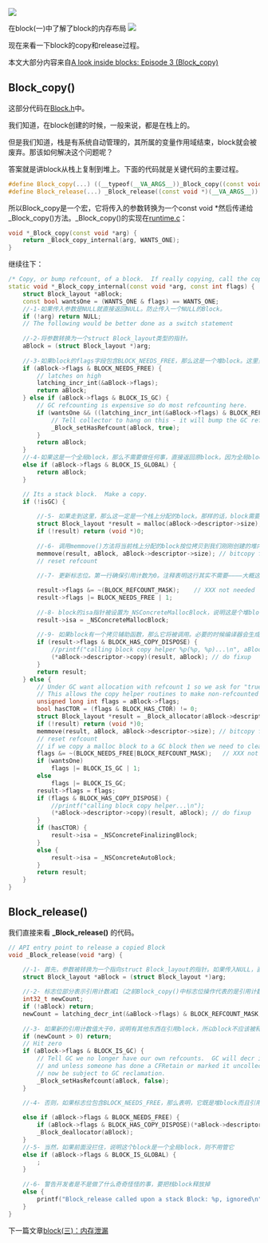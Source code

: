 ![](https://raw.githubusercontent.com/BiBoyang/Study/master/Image/block_2.png)


在block(一)中了解了block的内存布局
![](https://ws1.sinaimg.cn/large/006tNbRwly1fx7bi2qw23j30dw0dwaaf.jpg)

现在来看一下block的copy和release过程。

本文大部分内容来自[A look inside blocks: Episode 3 (Block_copy)](http://www.galloway.me.uk/2013/05/a-look-inside-blocks-episode-3-block-copy/)

## Block_copy()
这部分代码在[Block.h](https://opensource.apple.com/source/clang/clang-800.0.42.1/src/projects/compiler-rt/lib/BlocksRuntime/Block.h.auto.html)中。

我们知道，在block创建的时候，一般来说，都是在栈上的。

但是我们知道，栈是有系统自动管理的，其所属的变量作用域结束，block就会被废弃。那该如何解决这个问题呢？

答案就是讲block从栈上复制到堆上。下面的代码就是关键代码的主要过程。

```C++
#define Block_copy(...) ((__typeof(__VA_ARGS__))_Block_copy((const void *)(__VA_ARGS__)))
#define Block_release(...) _Block_release((const void *)(__VA_ARGS__))
```

所以Block_copy是一个宏，它将传入的参数转换为一个const void *然后传递给_Block_copy()方法。_Block_copy()的实现在[runtime.c](https://opensource.apple.com/source/clang/clang-800.0.42.1/src/projects/compiler-rt/lib/BlocksRuntime/runtime.c.auto.html)：
```C++
void *_Block_copy(const void *arg) {
    return _Block_copy_internal(arg, WANTS_ONE);
}
```
继续往下：
```C++
/* Copy, or bump refcount, of a block.  If really copying, call the copy helper if present. */
static void *_Block_copy_internal(const void *arg, const int flags) {
    struct Block_layout *aBlock;
    const bool wantsOne = (WANTS_ONE & flags) == WANTS_ONE;
    //-1-如果传入参数是NULL就直接返回NULL。防止传入一个NULL的Block。
    if (!arg) return NULL;
    // The following would be better done as a switch statement
    
    //-2-将参数转换为一个struct Block_layout类型的指针。
    aBlock = (struct Block_layout *)arg;
    
    //-3-如果block的flags字段包含BLOCK_NEEDS_FREE，那么这是一个堆block。这里只需要增加引用计数然后返回原blcok。
    if (aBlock->flags & BLOCK_NEEDS_FREE) {
        // latches on high
        latching_incr_int(&aBlock->flags);
        return aBlock;
    } else if (aBlock->flags & BLOCK_IS_GC) {
        // GC refcounting is expensive so do most refcounting here.
        if (wantsOne && ((latching_incr_int(&aBlock->flags) & BLOCK_REFCOUNT_MASK) == 1)) {
            // Tell collector to hang on this - it will bump the GC refcount version
            _Block_setHasRefcount(aBlock, true);
        }
        return aBlock;
    }
    //-4-如果这是一个全局block，那么不需要做任何事，直接返回原block。因为全局block是一个单例。
    else if (aBlock->flags & BLOCK_IS_GLOBAL) {
        return aBlock;
    }

    // Its a stack block.  Make a copy.
    if (!isGC) {
    
        //-5- 如果走到这里，那么这一定是一个栈上分配的block。那样的话，block需要拷贝到堆上。这才是有趣的部分！第一步，调用malloc()创建一块特定的内存。如果创建失败，返回NULL；否则，继续。
        struct Block_layout *result = malloc(aBlock->descriptor->size);
        if (!result) return (void *)0;
        
        //-6- 调用memmove()方法将当前栈上分配的block按位拷贝到我们刚刚创建的堆内存上。这样可以保证所有的元数据都拷贝过来，比如descriptor。
        memmove(result, aBlock, aBlock->descriptor->size); // bitcopy first
        // reset refcount
        
        //-7- 更新标志位。第一行确保引用计数为0。注释表明这行其实不需要————大概这个时候引用计数已经是0了。我猜保留这行是因为以前有个bug导致这里的引用计数不是0（所以说runtime的代码也会偷懒）。下一行设置了BLOCK_NEEDS_FREE标志位，表明这是一个堆block，一旦引用计数减为0，它所占用的内存将被释放。|1操作设置block的引用计数为1。

        result->flags &= ~(BLOCK_REFCOUNT_MASK);    // XXX not needed
        result->flags |= BLOCK_NEEDS_FREE | 1;
        
        //-8- block的isa指针被设置为_NSConcreteMallocBlock，说明这是个堆block。
        result->isa = _NSConcreteMallocBlock;
        
        //-9- 如果block有一个拷贝辅助函数，那么它将被调用。必要的时候编译器会生成拷贝辅助函数。比如一个捕获了对象的block就需要。那么拷贝辅助函数将持有被捕获的对象。
        if (result->flags & BLOCK_HAS_COPY_DISPOSE) {
            //printf("calling block copy helper %p(%p, %p)...\n", aBlock->descriptor->copy, result, aBlock);
            (*aBlock->descriptor->copy)(result, aBlock); // do fixup
        }
        return result;
    } else {
        // Under GC want allocation with refcount 1 so we ask for "true" if wantsOne
        // This allows the copy helper routines to make non-refcounted block copies under GC
        unsigned long int flags = aBlock->flags;
        bool hasCTOR = (flags & BLOCK_HAS_CTOR) != 0;
        struct Block_layout *result = _Block_allocator(aBlock->descriptor->size, wantsOne, hasCTOR);
        if (!result) return (void *)0;
        memmove(result, aBlock, aBlock->descriptor->size); // bitcopy first
        // reset refcount
        // if we copy a malloc block to a GC block then we need to clear NEEDS_FREE.
        flags &= ~(BLOCK_NEEDS_FREE|BLOCK_REFCOUNT_MASK);   // XXX not needed
        if (wantsOne)
            flags |= BLOCK_IS_GC | 1;
        else
            flags |= BLOCK_IS_GC;
        result->flags = flags;
        if (flags & BLOCK_HAS_COPY_DISPOSE) {
            //printf("calling block copy helper...\n");
            (*aBlock->descriptor->copy)(result, aBlock); // do fixup
        }
        if (hasCTOR) {
            result->isa = _NSConcreteFinalizingBlock;
        }
        else {
            result->isa = _NSConcreteAutoBlock;
        }
        return result;
    }
}
```

## Block_release()

我们直接来看 **_Block_release()** 的代码。

```C++
// API entry point to release a copied Block
void _Block_release(void *arg) {

    //-1- 首先，参数被转换为一个指向struct Block_layout的指针。如果传入NULL，直接返回。
    struct Block_layout *aBlock = (struct Block_layout *)arg;
    
    //-2- 标志位部分表示引用计数减1（之前Block_copy()中标志位操作代表的是引用计数置为1）。
    int32_t newCount;
    if (!aBlock) return;
    newCount = latching_decr_int(&aBlock->flags) & BLOCK_REFCOUNT_MASK;
    
    //-3- 如果新的引用计数值大于0，说明有其他东西在引用block，所以block不应该被释放。
    if (newCount > 0) return;
    // Hit zero
    if (aBlock->flags & BLOCK_IS_GC) {
        // Tell GC we no longer have our own refcounts.  GC will decr its refcount
        // and unless someone has done a CFRetain or marked it uncollectable it will
        // now be subject to GC reclamation.
        _Block_setHasRefcount(aBlock, false);
    }
    
    //-4- 否则，如果标志位包含BLOCK_NEEDS_FREE，那么表明，它既是堆block而且引用计数为0，应该被释放。首先block的处理辅助函数(dispose helper)被调用，它是拷贝辅助函数(copy helper)的反义词，执行相反的操作，比如释放被捕获的对象。最后调用_Block_deallocator方法释放block。如果你查找runtime.c你就会发现这个方法最后就是一个free的函数指针，释放malloc分配的内存。

    else if (aBlock->flags & BLOCK_NEEDS_FREE) {
        if (aBlock->flags & BLOCK_HAS_COPY_DISPOSE)(*aBlock->descriptor->dispose)(aBlock);
        _Block_deallocator(aBlock);
    }
    //-5- 当然，如果前面没拦住，说明这个block是一个全局block，则不用管它
    else if (aBlock->flags & BLOCK_IS_GLOBAL) {
        ;
    }
    
    //-6- 警告开发者是不是做了什么奇奇怪怪的事，要把栈block释放掉
    else {
        printf("Block_release called upon a stack Block: %p, ignored\n", (void *)aBlock);
    }
}
```

下一篇文章[block(三)：内存泄漏](https://github.com/BiBoyang/BoyangBlog/blob/master/File/iOS_block_03.md)
